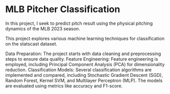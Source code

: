 # MLB Pitcher Classification

In this project, I seek to predict pitch result using the physical pitching dynamics of the MLB 2023 season. 

This project explores various machine learning techniques for classification on the statscast dataset.

Data Preparation: The project starts with data cleaning and preprocessing steps to ensure data quality.
Feature Engineering: Feature engineering is employed, including Principal Component Analysis (PCA) for dimensionality reduction.
Classification Models: Several classification algorithms are implemented and compared, including Stochastic Gradient Descent (SGD), Random Forest, Kernel SVM, and Multilayer Perceptron (MLP). 
The models are evaluated using metrics like accuracy and F1-score.
